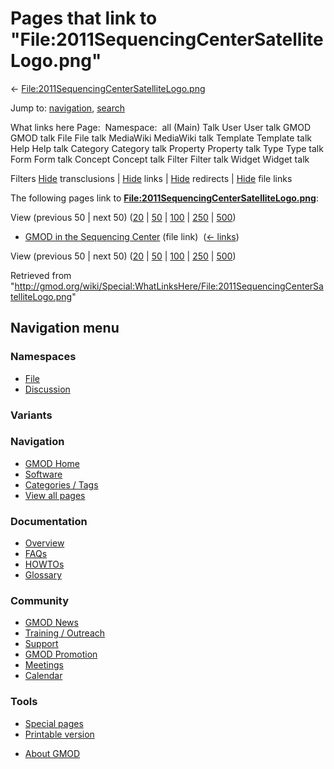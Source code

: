 <div id="mw-page-base" class="noprint">

</div>

<div id="mw-head-base" class="noprint">

</div>

<div id="content" class="mw-body" role="main">

<span id="top"></span>

<div id="mw-js-message" style="display:none;">

</div>



# <span dir="auto">Pages that link to "File:2011SequencingCenterSatelliteLogo.png"</span>

<div id="bodyContent">

<div id="contentSub">

←
[File:2011SequencingCenterSatelliteLogo.png](/wiki/File:2011SequencingCenterSatelliteLogo.png "File:2011SequencingCenterSatelliteLogo.png")

</div>

<div id="jump-to-nav" class="mw-jump">

Jump to: [navigation](#mw-navigation), [search](#p-search)

</div>

<div id="mw-content-text">

What links here Page:  Namespace:  all (Main) Talk User User talk GMOD
GMOD talk File File talk MediaWiki MediaWiki talk Template Template talk
Help Help talk Category Category talk Property Property talk Type Type
talk Form Form talk Concept Concept talk Filter Filter talk Widget
Widget talk

Filters
[Hide](/mediawiki/index.php?title=Special:WhatLinksHere/File:2011SequencingCenterSatelliteLogo.png&hidetrans=1 "Special:WhatLinksHere/File:2011SequencingCenterSatelliteLogo.png")
transclusions \|
[Hide](/mediawiki/index.php?title=Special:WhatLinksHere/File:2011SequencingCenterSatelliteLogo.png&hidelinks=1 "Special:WhatLinksHere/File:2011SequencingCenterSatelliteLogo.png")
links \|
[Hide](/mediawiki/index.php?title=Special:WhatLinksHere/File:2011SequencingCenterSatelliteLogo.png&hideredirs=1 "Special:WhatLinksHere/File:2011SequencingCenterSatelliteLogo.png")
redirects \|
[Hide](/mediawiki/index.php?title=Special:WhatLinksHere/File:2011SequencingCenterSatelliteLogo.png&hideimages=1 "Special:WhatLinksHere/File:2011SequencingCenterSatelliteLogo.png")
file links

The following pages link to
**[File:2011SequencingCenterSatelliteLogo.png](/wiki/File:2011SequencingCenterSatelliteLogo.png "File:2011SequencingCenterSatelliteLogo.png")**:

View (previous 50 \| next 50)
([20](/mediawiki/index.php?title=Special:WhatLinksHere/File:2011SequencingCenterSatelliteLogo.png&limit=20 "Special:WhatLinksHere/File:2011SequencingCenterSatelliteLogo.png")
\|
[50](/mediawiki/index.php?title=Special:WhatLinksHere/File:2011SequencingCenterSatelliteLogo.png&limit=50 "Special:WhatLinksHere/File:2011SequencingCenterSatelliteLogo.png")
\|
[100](/mediawiki/index.php?title=Special:WhatLinksHere/File:2011SequencingCenterSatelliteLogo.png&limit=100 "Special:WhatLinksHere/File:2011SequencingCenterSatelliteLogo.png")
\|
[250](/mediawiki/index.php?title=Special:WhatLinksHere/File:2011SequencingCenterSatelliteLogo.png&limit=250 "Special:WhatLinksHere/File:2011SequencingCenterSatelliteLogo.png")
\|
[500](/mediawiki/index.php?title=Special:WhatLinksHere/File:2011SequencingCenterSatelliteLogo.png&limit=500 "Special:WhatLinksHere/File:2011SequencingCenterSatelliteLogo.png"))

- [GMOD in the Sequencing
  Center](/wiki/GMOD_in_the_Sequencing_Center "GMOD in the Sequencing Center")
  (file link) ‎ <span class="mw-whatlinkshere-tools">([←
  links](/mediawiki/index.php?title=Special:WhatLinksHere&target=GMOD+in+the+Sequencing+Center "Special:WhatLinksHere"))</span>

View (previous 50 \| next 50)
([20](/mediawiki/index.php?title=Special:WhatLinksHere/File:2011SequencingCenterSatelliteLogo.png&limit=20 "Special:WhatLinksHere/File:2011SequencingCenterSatelliteLogo.png")
\|
[50](/mediawiki/index.php?title=Special:WhatLinksHere/File:2011SequencingCenterSatelliteLogo.png&limit=50 "Special:WhatLinksHere/File:2011SequencingCenterSatelliteLogo.png")
\|
[100](/mediawiki/index.php?title=Special:WhatLinksHere/File:2011SequencingCenterSatelliteLogo.png&limit=100 "Special:WhatLinksHere/File:2011SequencingCenterSatelliteLogo.png")
\|
[250](/mediawiki/index.php?title=Special:WhatLinksHere/File:2011SequencingCenterSatelliteLogo.png&limit=250 "Special:WhatLinksHere/File:2011SequencingCenterSatelliteLogo.png")
\|
[500](/mediawiki/index.php?title=Special:WhatLinksHere/File:2011SequencingCenterSatelliteLogo.png&limit=500 "Special:WhatLinksHere/File:2011SequencingCenterSatelliteLogo.png"))

</div>

<div class="printfooter">

Retrieved from
"<http://gmod.org/wiki/Special:WhatLinksHere/File:2011SequencingCenterSatelliteLogo.png>"

</div>

<div id="catlinks" class="catlinks catlinks-allhidden">

</div>

<div class="visualClear">

</div>

</div>

</div>

<div id="mw-navigation">

## Navigation menu

<div id="mw-head">



<div id="left-navigation">

<div id="p-namespaces" class="vectorTabs" role="navigation"
aria-labelledby="p-namespaces-label">

### Namespaces

- <span id="ca-nstab-image"><a href="/wiki/File:2011SequencingCenterSatelliteLogo.png" accesskey="c"
  title="View the file page [c]">File</a></span>
- <span id="ca-talk"><a
  href="/mediawiki/index.php?title=File_talk:2011SequencingCenterSatelliteLogo.png&amp;action=edit&amp;redlink=1"
  accesskey="t"
  title="Discussion about the content page [t]">Discussion</a></span>

</div>

<div id="p-variants" class="vectorMenu emptyPortlet" role="navigation"
aria-labelledby="p-variants-label">

### 

### Variants[](#)

<div class="menu">

</div>

</div>

</div>





</div>

</div>

</div>

<div id="mw-panel">

<div id="p-logo" role="banner">

<a href="/wiki/Main_Page"
style="background-image: url(http://gmod.org/images/GMOD-cogs.png);"
title="Visit the main page"></a>

</div>

<div id="p-Navigation" class="portal" role="navigation"
aria-labelledby="p-Navigation-label">

### Navigation

<div class="body">

- <span id="n-GMOD-Home">[GMOD Home](/wiki/Main_Page)</span>
- <span id="n-Software">[Software](/wiki/GMOD_Components)</span>
- <span id="n-Categories-.2F-Tags">[Categories /
  Tags](/wiki/Categories)</span>
- <span id="n-View-all-pages">[View all
  pages](/wiki/Special:AllPages)</span>

</div>

</div>

<div id="p-Documentation" class="portal" role="navigation"
aria-labelledby="p-Documentation-label">

### Documentation

<div class="body">

- <span id="n-Overview">[Overview](/wiki/Overview)</span>
- <span id="n-FAQs">[FAQs](/wiki/Category:FAQ)</span>
- <span id="n-HOWTOs">[HOWTOs](/wiki/Category:HOWTO)</span>
- <span id="n-Glossary">[Glossary](/wiki/Glossary)</span>

</div>

</div>

<div id="p-Community" class="portal" role="navigation"
aria-labelledby="p-Community-label">

### Community

<div class="body">

- <span id="n-GMOD-News">[GMOD News](/wiki/GMOD_News)</span>
- <span id="n-Training-.2F-Outreach">[Training /
  Outreach](/wiki/Training_and_Outreach)</span>
- <span id="n-Support">[Support](/wiki/Support)</span>
- <span id="n-GMOD-Promotion">[GMOD
  Promotion](/wiki/GMOD_Promotion)</span>
- <span id="n-Meetings">[Meetings](/wiki/Meetings)</span>
- <span id="n-Calendar">[Calendar](/wiki/Calendar)</span>

</div>

</div>

<div id="p-tb" class="portal" role="navigation"
aria-labelledby="p-tb-label">

### Tools

<div class="body">

- <span id="t-specialpages"><a href="/wiki/Special:SpecialPages" accesskey="q"
  title="A list of all special pages [q]">Special pages</a></span>
- <span id="t-print"><a
  href="/mediawiki/index.php?title=Special:WhatLinksHere/File:2011SequencingCenterSatelliteLogo.png&amp;printable=yes"
  rel="alternate" accesskey="p"
  title="Printable version of this page [p]">Printable version</a></span>

</div>

</div>

</div>

</div>

<div id="footer" role="contentinfo">

- <span id="footer-places-about">[About
  GMOD](/wiki/GMOD:About "GMOD:About")</span>

<!-- -->






</div>
